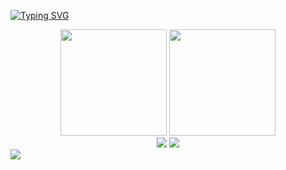 <a href="https://git.io/typing-svg"><img src="https://readme-typing-svg.herokuapp.com?font=Fira+Code&duration=5002&pause=1002&color=F70202&center=true&vCenter=true&width=435&lines=%E5%A4%A9%E5%91%BD%E4%B8%8D%E8%B6%B3%E7%95%8F%EF%BC%8C%E7%A5%96%E5%AE%97%E4%B8%8D%E8%B6%B3%E6%B3%95%EF%BC%8C%E4%BA%BA%E8%A8%80%E4%B8%8D%E8%B6%B3%E6%81%A4" alt="Typing SVG" /></a>



<div align="center">
<span>  </span>
<img height="170px" src="https://github-readme-stats.vercel.app/api?username=xzxxzzzz000" /><span>  </span><img height="170px" src="https://github-readme-stats.vercel.app/api/top-langs/?username=xzxxzzzz000&layout=compact&langs_count=8" />
<span>  </span>
</div>
<div align="center">
  <img src="https://activity-graph.herokuapp.com/graph?username=xzxxzzzz000&theme=minimal" />
    <img  src="https://github-readme-streak-stats.herokuapp.com/?user=xzxxzzzz000" />
</div>
<a title="github" target="_blank" href="https://github.com/xzxxzzzz000"><img src="https://img.shields.io/badge/dynamic/json?color=272626&label=github&query=%24.data.totalSubs&suffix=followers&url=https%3A%2F%2Fapi.spencerwoo.com%2Fsubstats%2F%3Fsource%3Dgithub%26queryKey%3Dxzxxzzzz000" ></a>
